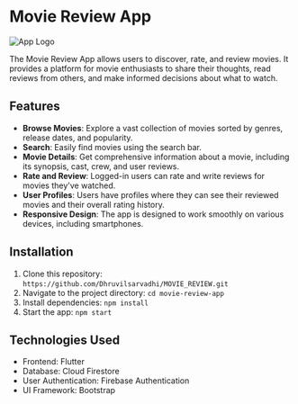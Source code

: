 # Movie Review App

![App Logo](https://github.com/Dhruvilsarvadhi/MOVIE_REVIEW/assets/135802784/bc56a856-04e0-46af-a05d-746218624a35)

The Movie Review App allows users to discover, rate, and review movies. It provides a platform for movie enthusiasts to share their thoughts, read reviews from others, and make informed decisions about what to watch.

## Features

- **Browse Movies**: Explore a vast collection of movies sorted by genres, release dates, and popularity.
- **Search**: Easily find movies using the search bar.
- **Movie Details**: Get comprehensive information about a movie, including its synopsis, cast, crew, and user reviews.
- **Rate and Review**: Logged-in users can rate and write reviews for movies they've watched.
- **User Profiles**: Users have profiles where they can see their reviewed movies and their overall rating history.
- **Responsive Design**: The app is designed to work smoothly on various devices, including smartphones.

## Installation

1. Clone this repository: `https://github.com/Dhruvilsarvadhi/MOVIE_REVIEW.git`
2. Navigate to the project directory: `cd movie-review-app`
3. Install dependencies: `npm install`
4. Start the app: `npm start`

## Technologies Used

- Frontend: Flutter
- Database: Cloud Firestore
- User Authentication: Firebase Authentication
- UI Framework: Bootstrap

